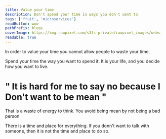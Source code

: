 ```yaml
---
title: Value your time
description: Don't spend your time in ways you don't want to
tags: ['fruit', 'microservices']
readButton: wow
pathPrefix: blogs
coverImage: https://img.rawpixel.com/s3fs-private/rawpixel_images/website_content/pd25-067-chim.jpg?w=1000&dpr=1&fit=default&crop=default&q=65&vib=3&con=3&usm=15&bg=F4F4F3&ixlib=js-2.2.1&s=8b3c0bc0ea57708286511b681aa11d62
readable: true
---
```


In order to value your time you cannot allow people to waste your time.

Spend your time the way you want to spend it. It is your life, and you decide how you want to live.

# " It is hard for me to say no because I Don't want to be mean "

That is a waste of energy to think. You avoid being mean by not being a bad person

There is a time and place for everything. If you donn't want to talk with someone, then it is not the time and place to do so.